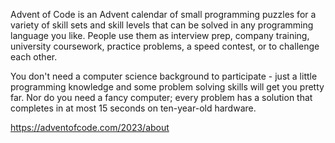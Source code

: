 Advent of Code is an Advent calendar of small programming puzzles for a variety of skill sets and skill levels that can 
be solved in any programming language you like. People use them as interview prep, company training, 
university coursework, practice problems, a speed contest, or to challenge each other.

You don't need a computer science background to participate - just a little programming knowledge and some problem 
solving skills will get you pretty far. Nor do you need a fancy computer; every problem has a solution that completes 
in at most 15 seconds on ten-year-old hardware.

https://adventofcode.com/2023/about